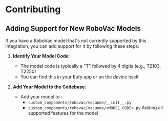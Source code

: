 # Contributing

## Adding Support for New RoboVac Models

If you have a RoboVac model that's not currently supported by this integration, you can add support for it by following these steps:

1. **Identify Your Model Code**:
   - The model code is typically a "T" followed by 4 digits (e.g., T2103, T2250)
   - You can find this in your Eufy app or on the device itself

2. **Add Your Model to the Codebase**:
   - Add your model to :
     - `custom_components/robovac/vacuums/__init__.py`
     - `custom_components/robovac/vacuums/<MODEL_CODE>.py`
        Adding all supported features for the model
